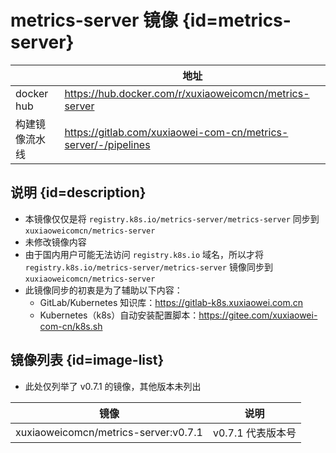 # metrics-server 镜像 {id=metrics-server}

|            | 地址                                                             |
|------------|----------------------------------------------------------------|
| docker hub | https://hub.docker.com/r/xuxiaoweicomcn/metrics-server         |
| 构建镜像流水线    | https://gitlab.com/xuxiaowei-com-cn/metrics-server/-/pipelines |

## 说明 {id=description}

- 本镜像仅仅是将 `registry.k8s.io/metrics-server/metrics-server` 同步到 `xuxiaoweicomcn/metrics-server`
- 未修改镜像内容
- 由于国内用户可能无法访问 `registry.k8s.io` 域名，所以才将 `registry.k8s.io/metrics-server/metrics-server`
  镜像同步到 `xuxiaoweicomcn/metrics-server`
- 此镜像同步的初衷是为了辅助以下内容：
    - GitLab/Kubernetes 知识库：https://gitlab-k8s.xuxiaowei.com.cn
    - Kubernetes（k8s）自动安装配置脚本：https://gitee.com/xuxiaowei-com-cn/k8s.sh

## 镜像列表 {id=image-list}

- 此处仅列举了 v0.7.1 的镜像，其他版本未列出

| 镜像                                   | 说明           |
|--------------------------------------|--------------|
| xuxiaoweicomcn/metrics-server:v0.7.1 | v0.7.1 代表版本号 |

<style>

._image_xuxiaoweicomcn_metrics-server #metrics-server + table tr th:nth-child(1), 
._image_xuxiaoweicomcn_metrics-server #metrics-server + table tr td:nth-child(1) {
    min-width: 115px;
}

._image_xuxiaoweicomcn_metrics-server #metrics-server + table tr th:nth-child(2), 
._image_xuxiaoweicomcn_metrics-server #metrics-server + table tr td:nth-child(2) {
    min-width: 455px;
}

._image_xuxiaoweicomcn_metrics-server table tr th:nth-child(1), 
._image_xuxiaoweicomcn_metrics-server table tr td:nth-child(1) {
    min-width: 275px;
}

._image_xuxiaoweicomcn_metrics-server table tr th:nth-child(2), 
._image_xuxiaoweicomcn_metrics-server table tr td:nth-child(2) {
    min-width: 130px;
}

</style>